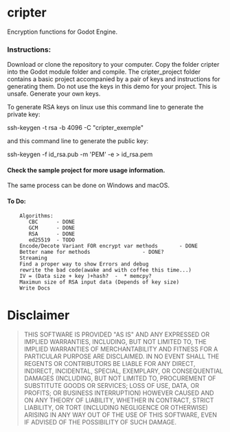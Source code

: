 # cripter
Encryption functions for Godot Engine.

### Instructions:
Download or clone the repository to your computer. Copy the folder cripter into the Godot module folder and compile.
The cripter_project folder contains a basic project accompanied by a pair of keys and instructions for generating them.
Do not use the keys in this demo for your project. This is unsafe. Generate your own keys.

To generate RSA keys on linux use this command line to generate the private key:

ssh-keygen -t rsa -b 4096 -C "cripter_exemple"

and this command line to generate the public key:

ssh-keygen -f id_rsa.pub -m 'PEM' -e > id_rsa.pem


#### Check the sample project for more usage information.

The same process can be done on Windows and macOS.


#### To Do:
		Algorithms:
		   CBC		- DONE
		   GCM		- DONE
		   RSA		- DONE
		   ed25519 	- TODO
		Encode/Decote Variant FOR encrypt var methods		- DONE
		Better name for methods					- DONE?
		Streaming
		Find a proper way to show Errors and debug
		rewrite the bad code(awake and with coffee this time...)
		IV = (Data size + key )+hash?  -  * memcpy?
		Maximun size of RSA input data (Depends of key size)
		Write Docs


# Disclaimer

> THIS SOFTWARE IS PROVIDED "AS IS" AND ANY EXPRESSED OR IMPLIED WARRANTIES, INCLUDING, BUT NOT LIMITED TO, THE IMPLIED WARRANTIES OF MERCHANTABILITY AND FITNESS FOR A PARTICULAR PURPOSE ARE DISCLAIMED. IN NO EVENT SHALL THE REGENTS OR CONTRIBUTORS BE LIABLE FOR ANY DIRECT, INDIRECT, INCIDENTAL, SPECIAL, EXEMPLARY, OR CONSEQUENTIAL DAMAGES (INCLUDING, BUT NOT LIMITED TO, PROCUREMENT OF SUBSTITUTE GOODS OR SERVICES; LOSS OF USE, DATA, OR PROFITS; OR BUSINESS INTERRUPTION)
HOWEVER CAUSED AND ON ANY THEORY OF LIABILITY, WHETHER IN CONTRACT, STRICT LIABILITY, OR TORT (INCLUDING NEGLIGENCE OR OTHERWISE) ARISING IN ANY WAY OUT OF THE USE OF THIS SOFTWARE, EVEN IF ADVISED OF THE POSSIBILITY OF SUCH DAMAGE.
